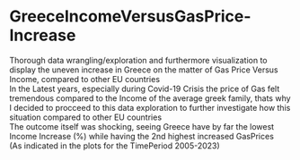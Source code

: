 # GreeceIncomeVersusGasPrice-Increase
Thorough data wrangling/exploration and furthermore visualization to display the uneven increase in Greece on the matter of Gas Price Versus Income, compared to other EU countries  
In the Latest years, especially during Covid-19 Crisis the price of Gas felt tremendous compared to the Income of the average greek family, thats why I decided to   procceed to this data exploration to further investigate how this situation compared to other EU countries  
The outcome itself was shocking, seeing Greece have by far the lowest Income Increase (%) while having the 2nd highest increased GasPrices  
(As indicated in the plots for the TimePeriod 2005-2023)  
